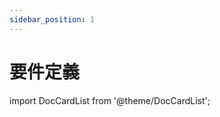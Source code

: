 ```yaml
---
sidebar_position: 1
---
```


# 要件定義

import DocCardList from '@theme/DocCardList';

<DocCardList />
